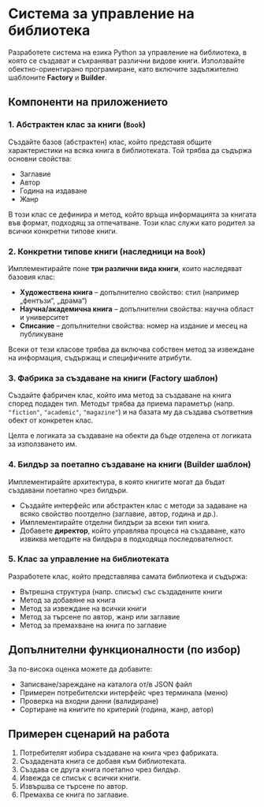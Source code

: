 
# Система за управление на библиотека

Разработете система на езика Python за управление на библиотека, в която се създават и съхраняват различни видове книги. Използвайте обектно-ориентирано програмиране, като включите задължително шаблоните **Factory** и **Builder**.

## Компоненти на приложението

### 1. Абстрактен клас за книги (`Book`)

Създайте базов (абстрактен) клас, който представя общите характеристики на всяка книга в библиотеката. Той трябва да съдържа основни свойства:

- Заглавие
- Автор
- Година на издаване
- Жанр

В този клас се дефинира и метод, който връща информацията за книгата във формат, подходящ за отпечатване. Този клас служи като родител за всички конкретни типове книги.

### 2. Конкретни типове книги (наследници на `Book`)

Имплементирайте поне **три различни вида книги**, които наследяват базовия клас:

- **Художествена книга** – допълнително свойство: стил (например „фентъзи“, „драма“)
- **Научна/академична книга** – допълнителни свойства: научна област и университет
- **Списание** – допълнителни свойства: номер на издание и месец на публикуване

Всеки от тези класове трябва да включва собствен метод за извеждане на информация, съдържащ и специфичните атрибути.

### 3. Фабрика за създаване на книги (Factory шаблон)

Създайте фабричен клас, който има метод за създаване на книга според подаден тип. Методът трябва да приема параметър (напр. `"fiction"`, `"academic"`, `"magazine"`) и на базата му да създава съответния обект от конкретен клас.

Целта е логиката за създаване на обекти да бъде отделена от логиката за използването им.
### 4. Билдър за поетапно създаване на книги (Builder шаблон)

Имплементирайте архитектура, в която книгите могат да бъдат създавани поетапно чрез билдъри.

- Създайте интерфейс или абстрактен клас с методи за задаване на всяко свойство поотделно (заглавие, автор, година и др.).
- Имплементирайте отделни билдъри за всеки тип книга.
- Добавете **директор**, който управлява процеса на създаване, като извиква методите на билдъра в подходяща последователност.

### 5. Клас за управление на библиотеката

Разработете клас, който представлява самата библиотека и съдържа:

- Вътрешна структура (напр. списък) със създадените книги
- Метод за добавяне на книга
- Метод за извеждане на всички книги
- Метод за търсене по автор, жанр или заглавие
- Метод за премахване на книга по заглавие

## Допълнителни функционалности (по избор)

За по-висока оценка можете да добавите:

- Записване/зареждане на каталога от/в JSON файл
- Примерен потребителски интерфейс чрез терминала (меню)
- Проверка на входни данни (валидиране)
- Сортиране на книгите по критерий (година, жанр, автор)

## Примерен сценарий на работа

1. Потребителят избира създаване на книга чрез фабриката.
2. Създадената книга се добавя към библиотеката.
3. Създава се друга книга поетапно чрез билдър.
4. Извежда се списък с всички книги.
5. Извършва се търсене по автор.
6. Премахва се книга по заглавие.
